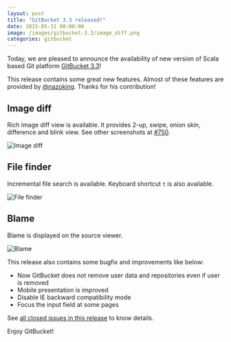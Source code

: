 ```yaml
---
layout: post
title: "GitBucket 3.3 released!"
date: 2015-05-31 00:00:00
image: /images/gitbucket-3.3/image_diff.png
categories: gitbucket
---
```


Today, we are pleased to announce the availability of new version of Scala based Git platform [GitBucket 3.3](https://github.com/gitbucket/gitbucket/releases/tag/3.3)!

This release contains some great new features. Almost of these features are provided by [@nazoking](https://github.com/nazoking). Thanks for his contribution!

## Image diff

Rich image diff view is available. It provides 2-up, swipe, onion skin, difference and blink view. See other screenshots at [#750](https://github.com/gitbucket/gitbucket/pull/750).

![Image diff]({{site.baseurl}}/images/gitbucket-3.3/image_diff.png)

## File finder

Incremental file search is available. Keyboard shortcut `t` is also available.

![File finder]({{site.baseurl}}/images/gitbucket-3.3/file_finder.png)

## Blame

Blame is displayed on the source viewer.

![Blame]({{site.baseurl}}/images/gitbucket-3.3/blame.png)

This release also contains some bugfix and improvements like below:

- Now GitBucket does not remove user data and repositories even if user is removed
- Mobile presentation is improved
- Disable IE backward compatibility mode
- Focus the input field at some pages

See [all closed issues in this release](https://github.com/gitbucket/gitbucket/issues?q=is%3Aclosed+milestone%3A3.3) to know details.

Enjoy GitBucket!
